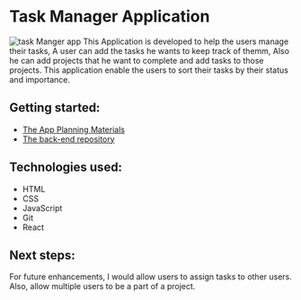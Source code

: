 # Task Manager Application

<img src="https://imgur.com/a/50w2RmU" alt="task Manger app">
This Application is developed to help the users manage their tasks, A user can add the tasks he wants to keep track of themm, Also he can add projects that he want to complete and add tasks to those projects. This application enable the users to sort their tasks by their status and importance.

## Getting started:

<ul>
<li><a href="https://trello.com/b/F7jsnfRJ/task-manager">The App Planning Materials</a></li>
<li><a href="https://github.com/hudasul/task-manager-back-end">The back-end repository</a></li>
</ul>

## Technologies used:

<ul>
<li>HTML</li>
<li>CSS</li>
<li>JavaScript</li>
<li>Git</li>
<li>React</li>
</ul>

## Next steps:
For future enhancements, I would allow users to assign tasks to other users. Also, allow multiple users to be a part of a project.


